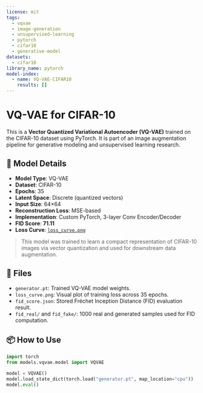 ```yaml
---
license: mit
tags:
  - vqvae
  - image-generation
  - unsupervised-learning
  - pytorch
  - cifar10
  - generative-model
datasets:
  - cifar10
library_name: pytorch
model-index:
  - name: VQ-VAE-CIFAR10
    results: []
---
```


# VQ-VAE for CIFAR-10

This is a **Vector Quantized Variational Autoencoder (VQ-VAE)** trained on the CIFAR-10 dataset using PyTorch. It is part of an image augmentation pipeline for generative modeling and unsupervised learning research.

## 🧠 Model Details

- **Model Type**: VQ-VAE
- **Dataset**: CIFAR-10
- **Epochs**: 35  
- **Latent Space**: Discrete (quantized vectors)
- **Input Size**: 64×64  
- **Reconstruction Loss**: MSE-based  
- **Implementation**: Custom PyTorch, 3-layer Conv Encoder/Decoder  
- **FID Score**: **71.11**  
- **Loss Curve**: [`loss_curve.png`](./loss_curve.png)

> This model was trained to learn a compact representation of CIFAR-10 images via vector quantization and used for downstream data augmentation.

## 📁 Files

- `generator.pt`: Trained VQ-VAE model weights.
- `loss_curve.png`: Visual plot of training loss across 35 epochs.
- `fid_score.json`: Stored Fréchet Inception Distance (FID) evaluation result.
- `fid_real/` and `fid_fake/`: 1000 real and generated samples used for FID computation.

## 📦 How to Use

```python
import torch
from models.vqvae.model import VQVAE

model = VQVAE()
model.load_state_dict(torch.load("generator.pt", map_location="cpu"))
model.eval()
